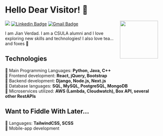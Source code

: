 # Hello Dear Visitor! 👋

<img align='right' src='https://img.icons8.com/?size=100&id=WD48Z65L0fXU&format=png&color=000000' width='125px'>

![](https://komarev.com/ghpvc/?username=JianAV&color=brightgreen&style=plastic&base=23&abbreviated=true)
[![Linkedin Badge](https://img.shields.io/badge/-LinkedIn-blue?style=flat-square&logo=Linkedin&logoColor=white&link=https://www.linkedin.com/in/jian-verdad/)](https://www.linkedin.com/in/jian-verdad/)
[![Gmail Badge](https://img.shields.io/badge/-Email-c14438?style=flat-square&logo=Gmail&logoColor=white&link=mailto:jian.verdad@gmail.com)](mailto:jian.verdad@gmail.com)

<p>I am Jian Verdad. I am a CSULA alumni and I love exploring new skills and technologies! I also love tea... and foxes 🦊</p>

## Technologies
🍵 Main Programming Languages: **Python, Java, C++**<br/>
🍵 Frontend development: **React, jQuery, Bootstrap**<br/>
🍵 Backend development: **Django, Node.js, Next.js**<br/>
🍵 Database languages: **SQL, MySQL, PostgreSQL, MongoDB**<br/>
🍵 Microservices utilized: **AWS (Lambda, Cloudwatch), Box API, several other RestAPIs**<br/>

<!-- 
## Hobbies
🍵 Experimenting with various tea leaf blends<br/>
✏️ Studying animation processes<br/>
🎵 Discovering new music from around the world<br/>
🎮 Playing quick side games<br/>
🖥️ Browsing trending repositories for interesting tools or projects from other people<br/>
-->

## Want to Fiddle With Later...
🍵 Languages: **TailwindCSS, SCSS**<br/>
🍵 Mobile-app development<br/>
<!-- 
🍵 Casual: 3D Modeling and Animation, Video Editing, growing an herb garden<br/>
-->

<!-- 
  Add to show my horrible github stats lol...
![JianAV's github stats](https://github-readme-stats.vercel.app/api?username=JianAV&hide=["issues"]&show_icons=true)
-->
